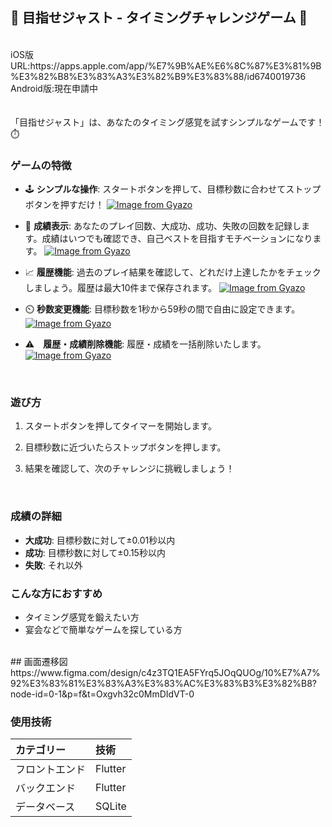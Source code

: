 ## 🎯 目指せジャスト - タイミングチャレンジゲーム 🎯
<br>
iOS版URL:https://apps.apple.com/app/%E7%9B%AE%E6%8C%87%E3%81%9B%E3%82%B8%E3%83%A3%E3%82%B9%E3%83%88/id6740019736
<br>
Android版:現在申請中

<br>
<br>
<br>
「目指せジャスト」は、あなたのタイミング感覚を試すシンプルなゲームです！⏱️


<br>

### ゲームの特徴

- 🕹️ **シンプルな操作**: スタートボタンを押して、目標秒数に合わせてストップボタンを押すだけ！
[![Image from Gyazo](https://i.gyazo.com/29e457d9d6f217047bb780a65c342d0d.gif)](https://gyazo.com/29e457d9d6f217047bb780a65c342d0d)
- 🎉 **成績表示**: あなたのプレイ回数、大成功、成功、失敗の回数を記録します。成績はいつでも確認でき、自己ベストを目指すモチベーションになります。
[![Image from Gyazo](https://i.gyazo.com/19d4912b224e3c7c5d5391e75a8b1dda.gif)](https://gyazo.com/19d4912b224e3c7c5d5391e75a8b1dda)

- 📈 **履歴機能**: 過去のプレイ結果を確認して、どれだけ上達したかをチェックしましょう。履歴は最大10件まで保存されます。
[![Image from Gyazo](https://i.gyazo.com/f40d3c1190fde80df46bce2af14d0db1.gif)](https://gyazo.com/f40d3c1190fde80df46bce2af14d0db1)

- ⏲️ **秒数変更機能**: 目標秒数を1秒から59秒の間で自由に設定できます。
[![Image from Gyazo](https://i.gyazo.com/e8078e0ede949f1a79a676a32d41594d.gif)](https://gyazo.com/e8078e0ede949f1a79a676a32d41594d)

- ⚠️　**履歴・成績削除機能**: 履歴・成績を一括削除いたします。
[![Image from Gyazo](https://i.gyazo.com/873bf7c97ecc4d92f685c86bf9d0a492.gif)](https://gyazo.com/873bf7c97ecc4d92f685c86bf9d0a492)

<br>

### 遊び方

1. スタートボタンを押してタイマーを開始します。

2. 目標秒数に近づいたらストップボタンを押します。
3. 結果を確認して、次のチャレンジに挑戦しましょう！

<br>

### 成績の詳細

- **大成功**: 目標秒数に対して±0.01秒以内
- **成功**: 目標秒数に対して±0.15秒以内
- **失敗**: それ以外

### こんな方におすすめ

- タイミング感覚を鍛えたい方
- 宴会などで簡単なゲームを探している方


<br>
## 画面遷移図
https://www.figma.com/design/c4z3TQ1EA5FYrq5JOqQUOg/10%E7%A7%92%E3%83%81%E3%83%A3%E3%83%AC%E3%83%B3%E3%82%B8?node-id=0-1&p=f&t=Oxgvh32c0MmDIdVT-0


### 使用技術

| カテゴリー | 技術 |
:----|:----
| フロントエンド | Flutter |
| バックエンド | Flutter  |
| データベース | SQLite |

